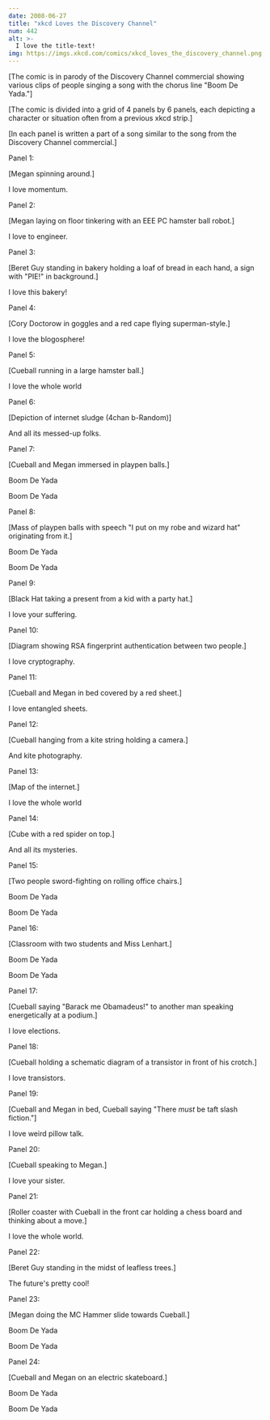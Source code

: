 ```yaml
---
date: 2008-06-27
title: "xkcd Loves the Discovery Channel"
num: 442
alt: >-
  I love the title-text!
img: https://imgs.xkcd.com/comics/xkcd_loves_the_discovery_channel.png
---
```

[The comic is in parody of the Discovery Channel commercial showing various clips of people singing a song with the chorus line "Boom De Yada."]

[The comic is divided into a grid of 4 panels by 6 panels, each depicting a character or situation often from a previous xkcd strip.]

[In each panel is written a part of a song similar to the song from the Discovery Channel commercial.]

Panel 1:

[Megan spinning around.]

I love momentum.

Panel 2:

[Megan laying on floor tinkering with an EEE PC hamster ball robot.]

I love to engineer.

Panel 3:

[Beret Guy standing in bakery holding a loaf of bread in each hand, a sign with "PIE!" in background.]

I love this bakery!

Panel 4:

[Cory Doctorow in goggles and a red cape flying superman-style.]

I love the blogosphere!

Panel 5:

[Cueball running in a large hamster ball.]

I love the whole world

Panel 6:

[Depiction of internet sludge (4chan b-Random)]

And all its messed-up folks.

Panel 7:

[Cueball and Megan immersed in playpen balls.]

Boom De Yada

Boom De Yada

Panel 8:

[Mass of playpen balls with speech "I put on my robe and wizard hat" originating from it.]

Boom De Yada

Boom De Yada

Panel 9:

[Black Hat taking a present from a kid with a party hat.]

I love your suffering.

Panel 10:

[Diagram showing RSA fingerprint authentication between two people.]

I love cryptography.

Panel 11:

[Cueball and Megan in bed covered by a red sheet.]

I love entangled sheets.

Panel 12:

[Cueball hanging from a kite string holding a camera.]

And kite photography.

Panel 13:

[Map of the internet.]

I love the whole world

Panel 14:

[Cube with a red spider on top.]

And all its mysteries.

Panel 15:

[Two people sword-fighting on rolling office chairs.]

Boom De Yada

Boom De Yada

Panel 16:

[Classroom with two students and Miss Lenhart.]

Boom De Yada

Boom De Yada

Panel 17:

[Cueball saying "Barack me Obamadeus!" to another man speaking energetically at a podium.]

I love elections.

Panel 18:

[Cueball holding a schematic diagram of a transistor in front of his crotch.]

I love transistors.

Panel 19:

[Cueball and Megan in bed, Cueball saying "There *must* be taft slash fiction."]

I love weird pillow talk.

Panel 20:

[Cueball speaking to Megan.]

I love your sister.

Panel 21:

[Roller coaster with Cueball in the front car holding a chess board and thinking about a move.]

I love the whole world.

Panel 22:

[Beret Guy standing in the midst of leafless trees.]

The future's pretty cool!

Panel 23:

[Megan doing the MC Hammer slide towards Cueball.]

Boom De Yada

Boom De Yada

Panel 24:

[Cueball and Megan on an electric skateboard.]

Boom De Yada

Boom De Yada